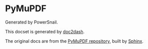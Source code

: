 PyMuPDF
=======================

Generated by PowerSnail.

This docset is generated by [doc2dash](https://github.com/hynek/doc2dash).

The original docs are from the [PyMuPDF repository](https://github.com/pymupdf/PyMuPDF), built by [Sphinx](https://www.sphinx-doc.org/en/master/).
